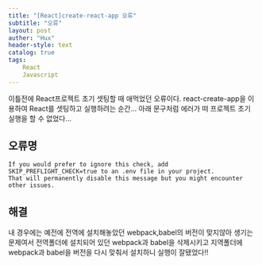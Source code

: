 ```yaml
---
title: "[React]create-react-app 오류"
subtitle: "오류"
layout: post
auther: "Hux"
header-style: text
catalog: true
tags:
    React
    Javascript
---
```


이틀전에 React프로젝트 초기 셋팅할 때 애먹었던 오류이다.
react-create-app을 이용하여 React를 셋팅하고 실행하려는 순간... 아래 문구처럼 에러가 떠 프로젝트 초기 실행을 할 수 없었다...

오류명 
----
```Shell
If you would prefer to ignore this check, add SKIP_PREFLIGHT_CHECK=true to an .env file in your project.
That will permanently disable this message but you might encounter other issues.
```

해결
---
내 경우에는 예전에 전역에 설치해놓았던 webpack,babel의 버전이 맞지않아 생기는 문제여서 전역폴더에 설치되어 있던 webpack과 babel을 삭제시키고 지역폴더에 webpack과 babel을 버전을 다시 맞춰서 설치하니 실행이 잘됐었다!!

